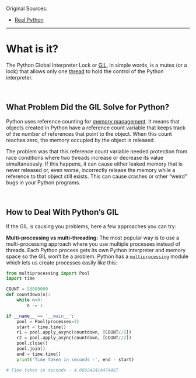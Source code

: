 
Original Sources:
- [Real Python](https://realpython.com/python-gil/)
---
# What is it?
The Python Global Interpreter Lock or [GIL](https://wiki.python.org/moin/GlobalInterpreterLock), in simple words, is a mutex (or a lock) that allows only one [thread](https://realpython.com/intro-to-python-threading/) to hold the control of the Python interpreter.

<br>

## What Problem Did the GIL Solve for Python?
Python uses reference counting for [memory management](https://realpython.com/python-memory-management/). It means that objects created in Python have a reference count variable that keeps track of the number of references that point to the object. When this count reaches zero, the memory occupied by the object is released.

The problem was that this reference count variable needed protection from race conditions where two threads increase or decrease its value simultaneously. If this happens, it can cause either leaked memory that is never released or, even worse, incorrectly release the memory while a reference to that object still exists. This can cause crashes or other “weird” bugs in your Python programs.

<br>

## How to Deal With Python’s GIL
If the GIL is causing you problems, here a few approaches you can try:

**Multi-processing vs multi-threading:** The most popular way is to use a multi-processing approach where you use multiple processes instead of threads. Each Python process gets its own Python interpreter and memory space so the GIL won’t be a problem. Python has a [`multiprocessing`](https://docs.python.org/2/library/multiprocessing.html) module which lets us create processes easily like this:
```python
from multiprocessing import Pool
import time

COUNT = 50000000
def countdown(n):
    while n>0:
        n -= 1

if __name__ == '__main__':
    pool = Pool(processes=2)
    start = time.time()
    r1 = pool.apply_async(countdown, [COUNT//2])
    r2 = pool.apply_async(countdown, [COUNT//2])
    pool.close()
    pool.join()
    end = time.time()
    print('Time taken in seconds -', end - start)
```
```python
# Time taken in seconds - 4.060242414474487
```
